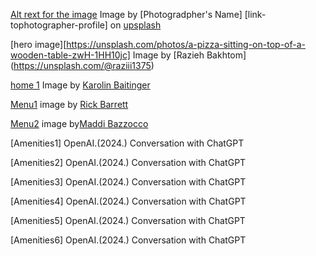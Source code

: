 [Alt rext for the image](link-to-image)
Image by [Photogradpher's Name] [link-tophotographer-profile] on [upsplash](http://unsplash.com)

[hero image][https://unsplash.com/photos/a-pizza-sitting-on-top-of-a-wooden-table-zwH-1HH10jc]
Image by [Razieh Bakhtom] (https://unsplash.com/@raziii1375)

[home 1](https://unsplash.com/photos/a-table-topped-with-tortillas-covered-in-toppings-auhZuC4GV3E)
Image by [Karolin Baitinger](https://unsplash.com/@bakdandraw)


[Menu1](https://unsplash.com/photos/a-group-of-people-sitting-around-a-table-eating-food-L96VCwnuIbs)
image by [Rick Barrett](https://unsplash.com/@weareambitious)


[Menu2](https://unsplash.com/photos/bowl-of-cooked-foods-qKbHvzXb85A)
image by[Maddi Bazzocco](https://unsplash.com/@maddibazzocco)

[Amenities1] OpenAI.(2024.) Conversation with ChatGPT

[Amenities2] OpenAI.(2024.) Conversation with ChatGPT

[Amenities3] OpenAI.(2024.) Conversation with ChatGPT

[Amenities4] OpenAI.(2024.) Conversation with ChatGPT

[Amenities5] OpenAI.(2024.) Conversation with ChatGPT

[Amenities6] OpenAI.(2024.) Conversation with ChatGPT